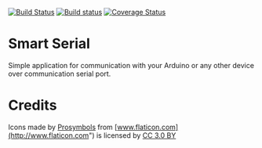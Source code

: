 [![Build Status](https://travis-ci.org/serge-14/smartserialapp.svg?branch=master)](https://travis-ci.org/serge-14/smartserialapp) [![Build status](https://ci.appveyor.com/api/projects/status/fyptx9hah8al7ojj?svg=true)](https://ci.appveyor.com/project/serge-14/smartserialapp) [![Coverage Status](https://coveralls.io/repos/github/serge-14/smartserialapp/badge.svg?branch=master)](https://coveralls.io/github/serge-14/smartserialapp?branch=master)

# Smart Serial

Simple application for communication with your Arduino or any other device over communication serial port.

# Credits

Icons made by [Prosymbols](http://www.flaticon.com/authors/prosymbols) from [www.flaticon.com](http://www.flaticon.com") is licensed by [CC 3.0 BY](http://creativecommons.org/licenses/by/3.0/)
